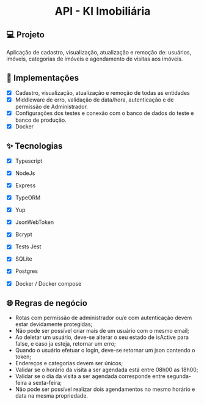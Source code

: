 <h1 align="center">
  API - KI Imobiliária
</h1>


## 💻 Projeto
Aplicação de cadastro, visualização, atualização e remoção de: usuários, imóveis, categorias de imóveis e agendamento de visitas aos imóveis.

## 🔨 Implementações

- [X] Cadastro, visualização, atualização e remoção de todas as entidades
- [X] Middleware de erro, validação de data/hora, autenticação e de permissão de Administrador.
- [X] Configurações dos testes e conexão com o banco de dados do teste e banco de produção.
- [X] Docker

## ✨ Tecnologias

- [X] Typescript
- [X] NodeJs
- [X] Express
- [X] TypeORM
- [X] Yup 
- [X] JsonWebToken
- [X] Bcrypt
- [X] Tests Jest
- [X] SQLite
- [X] Postgres
- [X] Docker / Docker compose



## 🌐 Regras de negócio

- Rotas com permissão de administrador ou/e com autenticação devem estar devidamente protegidas;
- Não pode ser possível criar mais de um usuário com o mesmo email;
- Ao deletar um usuário, deve-se alterar o seu estado de isActive para false, e caso ja esteja, retornar um erro;
- Quando o usuário efetuar o login, deve-se retornar um json contendo o token;
- Endereços e categorias devem ser únicos;
- Validar se o horário da visita a ser agendada está entre 08h00 as 18h00;
- Validar se o dia da visita a ser agendada corresponde entre segunda-feira a sexta-feira;
- Não pode ser possível realizar dois agendamentos no mesmo horário e data na mesma propriedade.

